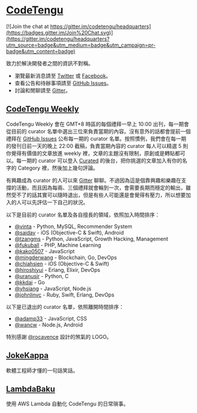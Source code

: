 # [CodeTengu](https://codetengu.com/)

[![Join the chat at https://gitter.im/codetengu/headquarters](https://badges.gitter.im/Join%20Chat.svg)](https://gitter.im/codetengu/headquarters?utm_source=badge&utm_medium=badge&utm_campaign=pr-badge&utm_content=badge)

致力於解決開發者之間的資訊不對稱。

* 瀏覽最新消息請至 [Twitter](https://twitter.com/codetengu) 或 [Facebook](https://www.facebook.com/codetengu)。
* 查看公告和待辦事項請至 [GitHub Issues](https://github.com/codetengu/headquarters/issues)。
* 討論和閒聊請至 [Gitter](https://gitter.im/codetengu/headquarters)。

## [CodeTengu Weekly](https://weekly.codetengu.com/)

CodeTengu Weekly 會在 GMT+8 時區的每個禮拜一早上 10:00 出刊，每一期會從目前的 curator 名單中選出三位來負責當期的內容。沒有意外的話都會提前一個禮拜在 [GitHub Issues](https://github.com/codetengu/headquarters/issues) 公布每一期的 curator 名單。按照慣例，我們會在每一期的發刊日前一天的晚上 22:00 截稿，負責當期內容的 curator 每人可以精選 5 則你覺得有價值的文章放進 weekly 裡，文章的主題沒有限制，原創或是轉貼都可以。每一期的 curator 可以登入 [Curated](https://my.curated.co/codetengu/issues) 的後台，把你挑選的文章加入有你的名字的 Category 裡，然後加上幾句評論。

有興趣成為 curator 的人可以來 [Gitter](https://gitter.im/codetengu/headquarters) 聊聊。不過因為這是個靠興趣和樂趣在支撐的活動，而且因為每兩、三個禮拜就會輪到一次，會需要長期而穩定的輸出，雖然受不了的話其實可以隨時退出，但是有些人可能還是會覺得有壓力，所以想要加入的人可以先評估一下自己的狀況。

以下是目前的 curator 名單及各自擅長的領域，依照加入時間排序：

* [@vinta](https://github.com/vinta) - Python, MySQL, Recommender System
* [@saiday](https://github.com/saiday) - iOS (Objective-C & Swift), Android
* [@tzangms](https://github.com/tzangms) - Python, JavaScript, Growth Hacking, Management
* [@fukuball](https://github.com/fukuball) - PHP, Machine Learning
* [@kako0507](https://github.com/kako0507) - JavaScript
* [@mingderwang](https://github.com/mingderwang) - Blockchain, Go, DevOps
* [@chiahsien](https://github.com/chiahsien) - iOS (Objective-C & Swift)
* [@hiroshiyui](https://github.com/hiroshiyui) - Erlang, Elixir, DevOps
* [@uranusjr](https://github.com/uranusjr) - Python, C
* [@kkdai](https://github.com/kkdai) - Go
* [@yhsiang](https://github.com/yhsiang) - JavaScript, Node.js
* [@johnlinvc](https://github.com/johnlinvc) - Ruby, Swift, Erlang, DevOps

以下是已退出的 curator 名單，依照離開時間排序：

* [@adamp33](https://github.com/adamp33) - JavaScript, CSS
* [@wancw](https://github.com/wancw) - Node.js, Android

特別感謝 [@rocavence](https://www.linkedin.com/in/rocavence) 設計的煞氣的 LOGO。

## [JokeKappa](https://github.com/CodeTengu/jokekappa)

軟體工程師才懂的一句話笑話。

## [LambdaBaku](https://github.com/CodeTengu/lambdabaku)

使用 AWS Lambda 自動化 CodeTengu 的日常瑣事。
